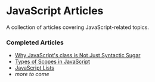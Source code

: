 # JavaScript Articles

A collection of articles covering JavaScript-related topics.

### Completed Articles

- [Why JavaScript's class is Not Just Syntactic Sugar](class_is_not_syntactic_sugar.md)
- [Types of Scopes in JavaScript](types_of_scopes.md)
- [JavaScript Lists](javascript_lists.md)
- _more to come_
